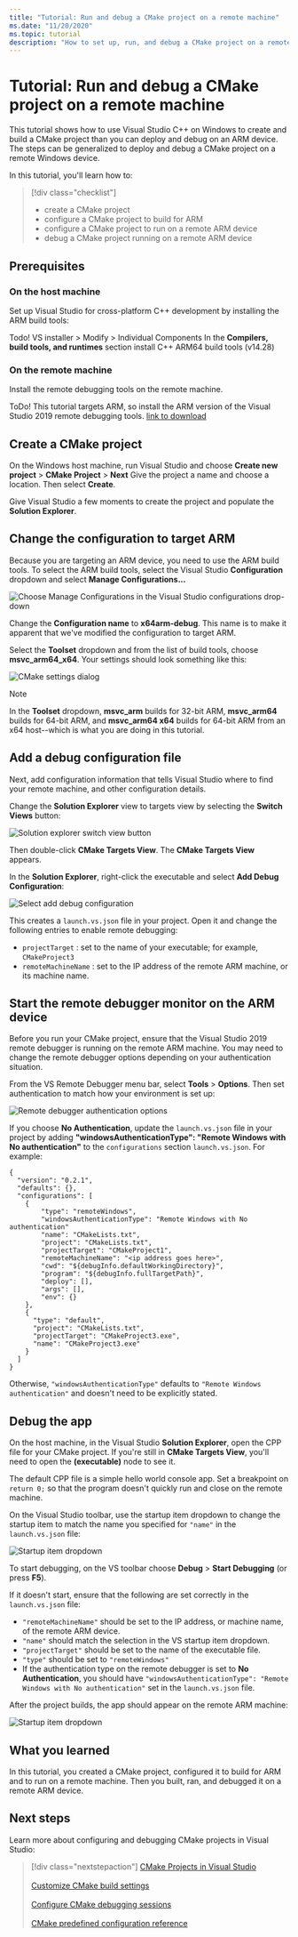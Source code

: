 ```yaml
---
title: "Tutorial: Run and debug a CMake project on a remote machine"
ms.date: "11/20/2020"
ms.topic: tutorial
description: "How to set up, run, and debug a CMake project on a remote machine"
---
```


# Tutorial: Run and debug a CMake project on a remote machine

This tutorial shows how to use Visual Studio C++ on Windows to create and build a CMake project than you can deploy and debug on an ARM device. The steps can be generalized to deploy and debug a CMake project on a remote Windows device.

In this tutorial, you'll learn how to:

> [!div class="checklist"]
>
> * create a CMake project
> * configure a CMake project to build for ARM
> * configure a CMake project to run on a remote ARM device
> * debug a CMake project running on a remote ARM device

## Prerequisites

### On the host machine

Set up Visual Studio for cross-platform C++ development by installing the ARM build tools:

Todo! VS installer > Modify > Individual Components
    In the **Compilers, build tools, and runtimes** section install
        C++ ARM64 build tools (v14.28)

### On the remote machine

Install the remote debugging tools on the remote machine. 

ToDo! This tutorial targets ARM, so install the ARM version of the Visual Studio 2019 remote debugging tools.
[link to download](https://visualstudio.microsoft.com/downloads/#remote-tools-for-visual-studio-2019)

## Create a CMake project

On the Windows host machine, run Visual Studio and choose **Create new project** > **CMake Project** > **Next**
Give the project a name and choose a location. Then select **Create**.

Give Visual Studio a few moments to create the project and populate the **Solution Explorer**.

## Change the configuration to target ARM

Because you are targeting an ARM device, you need to use the ARM build tools. To select the ARM build tools, select the Visual Studio **Configuration** dropdown and select **Manage Configurations...**

![Choose Manage Configurations in the Visual Studio configurations drop-down](media/vs2019-cmake-manage-configurations.png)

Change the **Configuration name** to **x64arm-debug**. This name is to make it apparent that we've modified the configuration to target ARM.

Select the **Toolset** dropdown and from the list of build tools, choose **msvc_arm64_x64**. Your settings should look something like this:

![CMake settings dialog](media/cmake-settings-editor2.png)

> [!Note]
> In the **Toolset** dropdown, **msvc_arm** builds for 32-bit ARM, **msvc_arm64** builds for 64-bit ARM, and **msvc_arm64 x64** builds for 64-bit ARM from an x64 host--which is what you are doing in this tutorial.

## Add a debug configuration file

Next, add configuration information that tells Visual Studio where to find your remote machine, and other configuration details.

Change the **Solution Explorer** view to targets view by selecting the **Switch Views** button:

![Solution explorer switch view button](media/solution-explorer-switch-view.png)

Then double-click **CMake Targets View**. The **CMake Targets View** appears.

In the **Solution Explorer**, right-click the executable and select **Add Debug Configuration**:

![Select add debug configuration](media/cmake-targets-add-debug-configuration.png)

This creates a `launch.vs.json` file in your project. Open it and change the following entries to enable remote debugging:

- `projectTarget` : set to the name of your executable; for example, `CMakeProject3`
- `remoteMachineName` : set to the IP address of the remote ARM machine, or its machine name.

## Start the remote debugger monitor on the ARM device

Before you run your CMake project, ensure that the Visual Studio 2019 remote debugger is running on the remote ARM machine.  You may need to change the remote debugger options depending on your authentication situation.

From the VS Remote Debugger menu bar, select **Tools** > **Options**. Then set authentication to match how your environment is set up:

![Remote debugger authentication options](media/remote-debugger-options.png)

If you choose **No Authentication**, update the `launch.vs.json` file in your project by adding **"windowsAuthenticationType": "Remote Windows with No authentication"** to the `configurations` section `launch.vs.json`. For example:

``` XAML
{
  "version": "0.2.1",
  "defaults": {},
  "configurations": [
    {
        "type": "remoteWindows",
        "windowsAuthenticationType": "Remote Windows with No authentication"
        "name": "CMakeLists.txt",
        "project": "CMakeLists.txt",
        "projectTarget": "CMakeProject1",
        "remoteMachineName": "<ip address goes here>",
        "cwd": "${debugInfo.defaultWorkingDirectory}",
        "program": "${debugInfo.fullTargetPath}",
        "deploy": [],
        "args": [],
        "env": {}
    },
    {
      "type": "default",
      "project": "CMakeLists.txt",
      "projectTarget": "CMakeProject3.exe",
      "name": "CMakeProject3.exe"
    }
  ]
}
```

Otherwise, `"windowsAuthenticationType"` defaults to `"Remote Windows authentication"` and doesn't need to be explicitly stated.

## Debug the app

On the host machine, in the Visual Studio **Solution Explorer**, open the CPP file for your CMake project. If you're still in **CMake Targets View**, you'll need to open the **(executable)** node to see it.

The default CPP file is a simple hello world console app. Set a breakpoint on `return 0;` so that the program doesn't quickly run and close on the remote machine.

On the Visual Studio toolbar, use the startup item dropdown to change the startup item to match the name you specified for `"name"` in the `launch.vs.json` file:

![Startup item dropdown](media/startup-item.png)

To start debugging, on the VS toolbar choose **Debug** > **Start Debugging** (or press **F5**).

If it doesn't start, ensure that the following are set correctly in the `launch.vs.json` file:
- `"remoteMachineName"` should be set to the IP address, or machine name, of the remote ARM device.
- `"name"` should match the selection in the VS startup item dropdown.
- `"projectTarget"` should be set to the name of the executable file.
- `"type"` should be set to `"remoteWindows"`
- If the authentication type on the remote debugger is set to **No Authentication**, you should have `"windowsAuthenticationType": "Remote Windows with No authentication"` set in the `launch.vs.json` file.

After the project builds, the app should appear on the remote ARM machine:

![Startup item dropdown](media/remote-cmake-app.png)

## What you learned

In this tutorial, you created a CMake project, configured it to build for ARM and to run on a remote machine. Then you built, ran, and debugged it on a remote ARM device.

## Next steps

Learn more about configuring and debugging CMake projects in Visual Studio:

> [!div class="nextstepaction"]
> [CMake Projects in Visual Studio](cmake-projects-in-visual-studio.md)<br/><br/>
> [Customize CMake build settings](customize-cmake-settings.md)<br/><br/>
> [Configure CMake debugging sessions](configure-cmake-debugging-sessions.md)<br/><br/>
> [CMake predefined configuration reference](cmake-predefined-configuration-reference.md)
